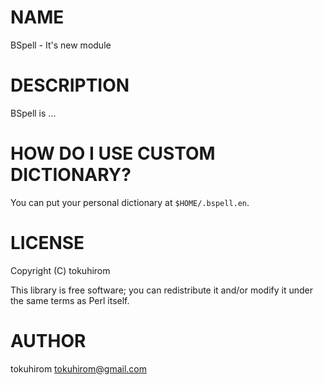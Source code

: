 # NAME

BSpell - It's new module

# DESCRIPTION

BSpell is ...

# HOW DO I USE CUSTOM DICTIONARY?

You can put your personal dictionary at `$HOME/.bspell.en`.

# LICENSE

Copyright (C) tokuhirom

This library is free software; you can redistribute it and/or modify
it under the same terms as Perl itself.

# AUTHOR

tokuhirom <tokuhirom@gmail.com>
